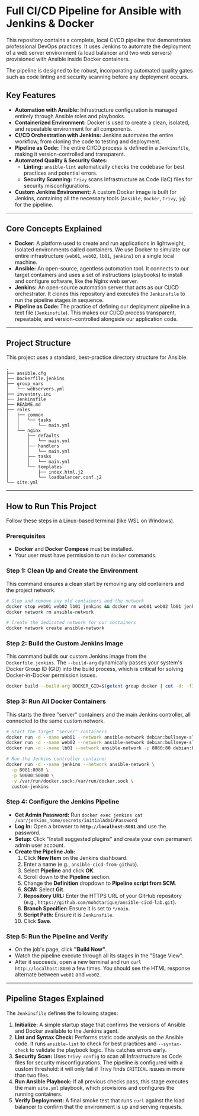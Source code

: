 # Full CI/CD Pipeline for Ansible with Jenkins & Docker

This repository contains a complete, local CI/CD pipeline that demonstrates professional DevOps practices. It uses Jenkins to automate the deployment of a web server environment (a load balancer and two web servers) provisioned with Ansible inside Docker containers.

The pipeline is designed to be robust, incorporating automated quality gates such as code linting and security scanning before any deployment occurs.

## Key Features

* **Automation with Ansible:** Infrastructure configuration is managed entirely through Ansible roles and playbooks.
* **Containerized Environment:** Docker is used to create a clean, isolated, and repeatable environment for all components.
* **CI/CD Orchestration with Jenkins:** Jenkins automates the entire workflow, from cloning the code to testing and deployment.
* **Pipeline as Code:** The entire CI/CD process is defined in a `Jenkinsfile`, making it version-controlled and transparent.
* **Automated Quality & Security Gates:**
    * **Linting:** `ansible-lint` automatically checks the codebase for best practices and potential errors.
    * **Security Scanning:** `Trivy` scans Infrastructure as Code (IaC) files for security misconfigurations.
* **Custom Jenkins Environment:** A custom Docker image is built for Jenkins, containing all the necessary tools (`Ansible`, `Docker`, `Trivy`, `jq`) for the pipeline.

---

## Core Concepts Explained

* **Docker:** A platform used to create and run applications in lightweight, isolated environments called containers. We use Docker to simulate our entire infrastructure (`web01`, `web02`, `lb01`, `jenkins`) on a single local machine.
* **Ansible:** An open-source, agentless automation tool. It connects to our target containers and uses a set of instructions (playbooks) to install and configure software, like the Nginx web server.
* **Jenkins:** An open-source automation server that acts as our CI/CD orchestrator. It clones this repository and executes the `Jenkinsfile` to run the pipeline stages in sequence.
* **Pipeline as Code:** The practice of defining our deployment pipeline in a text file (`Jenkinsfile`). This makes our CI/CD process transparent, repeatable, and version-controlled alongside our application code.

---

## Project Structure

This project uses a standard, best-practice directory structure for Ansible.

```
.
├── ansible.cfg
├── Dockerfile.jenkins
├── group_vars
│   └── webservers.yml
├── inventory.ini
├── Jenkinsfile
├── README.md
├── roles
│   ├── common
│   │   └── tasks
│   │       └── main.yml
│   └── nginx
│       ├── defaults
│       │   └── main.yml
│       ├── handlers
│       │   └── main.yml
│       ├── tasks
│       │   └── main.yml
│       └── templates
│           ├── index.html.j2
│           └── loadbalancer.conf.j2
└── site.yml
```

---

## How to Run This Project

Follow these steps in a Linux-based terminal (like WSL on Windows).

### Prerequisites

* **Docker** and **Docker Compose** must be installed.
* Your user must have permission to run `docker` commands.

### Step 1: Clean Up and Create the Environment

This command ensures a clean start by removing any old containers and the project network.

```bash
# Stop and remove any old containers and the network
docker stop web01 web02 lb01 jenkins && docker rm web01 web02 lb01 jenkins
docker network rm ansible-network

# Create the dedicated network for our containers
docker network create ansible-network
```

### Step 2: Build the Custom Jenkins Image

This command builds our custom Jenkins image from the `Dockerfile.jenkins`. The `--build-arg` dynamically passes your system's Docker Group ID (GID) into the build process, which is critical for solving Docker-in-Docker permission issues.

```bash
docker build --build-arg DOCKER_GID=$(getent group docker | cut -d: -f3) -t custom-jenkins -f Dockerfile.jenkins .
```

### Step 3: Run All Docker Containers

This starts the three "server" containers and the main Jenkins controller, all connected to the same custom network.

```bash
# Start the target "server" containers
docker run -d --name web01 --network ansible-network debian:bullseye-slim sleep 3600
docker run -d --name web02 --network ansible-network debian:bullseye-slim sleep 3600
docker run -d --name lb01 --network ansible-network -p 8080:80 debian:bullseye-slim sleep 3600

# Run the Jenkins controller container
docker run -d --name jenkins --network ansible-network \
  -p 8081:8080 \
  -p 50000:50000 \
  -v /var/run/docker.sock:/var/run/docker.sock \
  custom-jenkins
```

### Step 4: Configure the Jenkins Pipeline

* **Get Admin Password:** Run `docker exec jenkins cat /var/jenkins_home/secrets/initialAdminPassword`
* **Log In:** Open a browser to **`http://localhost:8081`** and use the password.
* **Setup:** Click "Install suggested plugins" and create your own permanent admin user account.
* **Create the Pipeline Job:**
    1.  Click **New Item** on the Jenkins dashboard.
    2.  Enter a name (e.g., `ansible-cicd-from-github`).
    3.  Select **Pipeline** and click **OK**.
    4.  Scroll down to the **Pipeline** section.
    5.  Change the **Definition** dropdown to **Pipeline script from SCM**.
    6.  **SCM:** Select **Git**.
    7.  **Repository URL:** Enter the HTTPS URL of your GitHub repository (e.g., `https://github.com/mohdtarique/ansible-cicd-lab.git`).
    8.  **Branch Specifier:** Ensure it is set to `*/main`.
    9.  **Script Path:** Ensure it is `Jenkinsfile`.
    10. Click **Save**.

### Step 5: Run the Pipeline and Verify

* On the job's page, click **"Build Now"**.
* Watch the pipeline execute through all its stages in the "Stage View".
* After it succeeds, open a new terminal and run `curl http://localhost:8080` a few times. You should see the HTML response alternate between `web01` and `web02`.

---

## Pipeline Stages Explained

The `Jenkinsfile` defines the following stages:

1.  **Initialize:** A simple startup stage that confirms the versions of Ansible and Docker available to the Jenkins agent.
2.  **Lint and Syntax Check:** Performs static code analysis on the Ansible code. It runs `ansible-lint` to check for best practices and `--syntax-check` to validate the playbook logic. This catches errors early.
3.  **Security Scan:** Uses `trivy config` to scan all Infrastructure as Code files for security misconfigurations. The pipeline is configured with a custom threshold: it will only fail if Trivy finds `CRITICAL` issues in more than two files.
4.  **Run Ansible Playbook:** If all previous checks pass, this stage executes the main `site.yml` playbook, which provisions and configures the running containers.
5.  **Verify Deployment:** A final smoke test that runs `curl` against the load balancer to confirm that the environment is up and serving requests.